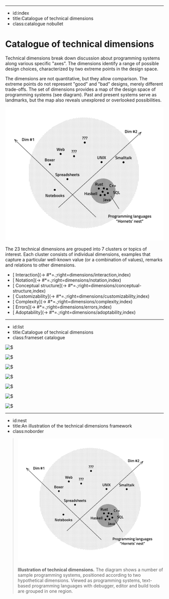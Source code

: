 ----------------------------------------------------------------------------------------------------
- id:index
- title:Catalogue of technical dimensions
- class:catalogue nobullet

# Catalogue of technical dimensions

Technical dimensions break down discussion about
programming systems along various specific "axes". The dimensions identify
a range of possible design choices, characterized by two extreme points
in the design space.

The dimensions are not quantitative, but they allow comparison.
The extreme points do not represent "good" and "bad" designs, merely different trade-offs.
The set of dimensions provides a map of the design space of programming systems (see diagram).
Past and present systems serve as landmarks, but the map also reveals unexplored
or overlooked possibilities.

[![A diagram showing programming systems with two dimensions](img/nest.png)](#image=catalogue,nest)

The 23 technical dimensions are grouped into 7 clusters or topics of interest. 
Each cluster consists of individual dimensions, examples that capture a particular
well-known value (or a combination of values), remarks and relations to other dimensions. 

- [<i class="fa fa-hand-pointer"></i> Interaction](-> #*=.;right=dimensions/interaction,index)
- [<i class="fa fa-code"></i> Notation](-> #*=.;right=dimensions/notation,index)
- [<i class="fa fa-cubes"></i> Conceptual structure](-> #*=.;right=dimensions/conceptual-structure,index)
- [<i class="fa fa-hammer"></i> Customizability](-> #*=.;right=dimensions/customizability,index)
- [<i class="fa fa-sitemap"></i> Complexity](-> #*=.;right=dimensions/complexity,index)
- [<i class="fa fa-bug"></i> Errors](-> #*=.;right=dimensions/errors,index)
- [<i class="fa fa-code-fork"></i> Adoptability](-> #*=.;right=dimensions/adoptability,index)

----------------------------------------------------------------------------------------------------
- id:list
- title:Catalogue of technical dimensions
- class:frameset catalogue

![$](dimensions/interaction,summary)

![$](dimensions/notation,summary)

![$](dimensions/conceptual-structure,summary)

![$](dimensions/customizability,summary)

![$](dimensions/complexity,summary)

![$](dimensions/errors,summary)

![$](dimensions/adoptability,summary)

----------------------------------------------------------------------------------------------------
- id:nest
- title:An illustration of the technical dimensions framework
- class:noborder

> ![A diagram showing programming systems with two dimensions](img/nest.png)
> 
> **Illustration of technical dimensions.** The diagram shows a number of sample programming
> systems, positioned according to two hypothetical dimensions. Viewed as programming systems,
> text-based programming languages with debugger, editor and build tools are grouped
> in one region.
